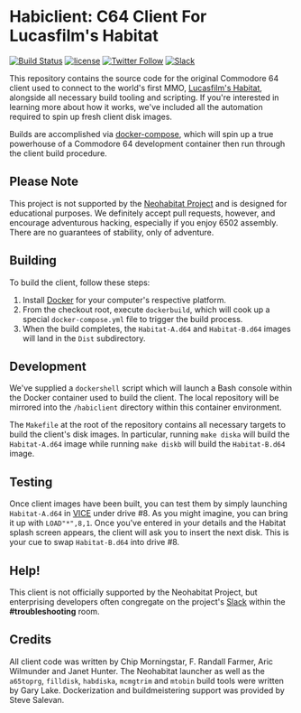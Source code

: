 Habiclient: C64 Client For Lucasfilm's Habitat
==============================================

[![Build Status](https://travis-ci.org/ssalevan/habiclient.svg?branch=master)](https://travis-ci.org/ssalevan/habiclient)
[![license](https://img.shields.io/github/license/mashape/apistatus.svg)](https://github.com/ssalevan/habiclient/blob/master/LICENSE)
[![Twitter Follow](https://img.shields.io/twitter/follow/NeoHabitatProj.svg?style=social&label=Follow)](https://twitter.com/NeoHabitatProj)
[![Slack](http://slack.neohabitat.org/badge.svg)](http://slack.neohabitat.org/)

This repository contains the source code for the original Commodore 64 client used to
connect to the world's first MMO,
[Lucasfilm's Habitat](https://en.wikipedia.org/wiki/Habitat_(video_game)), alongside all
necessary build tooling and scripting. If you're interested in learning more about how it
works, we've included all the automation required to spin up fresh client disk images.

Builds are accomplished via [docker-compose](https://docs.docker.com/compose/), which
will spin up a true powerhouse of a Commodore 64 development container then run through
the client build procedure.

Please Note
-----------

This project is not supported by the [Neohabitat Project](http://neohabitat.org) and is
designed for educational purposes. We definitely accept pull requests, however, and
encourage adventurous hacking, especially if you enjoy 6502 assembly. There are no
guarantees of stability, only of adventure.

Building
--------

To build the client, follow these steps:

1.  Install [Docker](https://www.docker.com/get-started) for your computer's respective
    platform.
2.  From the checkout root, execute `dockerbuild`, which will cook up a special
    `docker-compose.yml` file to trigger the build process.
3.  When the build completes, the `Habitat-A.d64` and `Habitat-B.d64` images will land
    in the `Dist` subdirectory.

Development
-----------

We've supplied a `dockershell` script which will launch a Bash console within the Docker
container used to build the client. The local repository will be mirrored into the 
`/habiclient` directory within this container environment.

The `Makefile` at the root of the repository contains all necessary targets to build
the client's disk images. In particular, running `make diska` will build the
`Habitat-A.d64` image while running `make diskb` will build the `Habitat-B.d64` image.

Testing
-------

Once client images have been built, you can test them by simply launching `Habitat-A.d64`
in [VICE](https://vice-emu.sourceforge.io) under drive #8. As you might imagine, you can
bring it up with `LOAD"*",8,1`. Once you've entered in your details and the Habitat
splash screen appears, the client will ask you to insert the next disk. This is your cue
to swap `Habitat-B.d64` into drive #8.

Help!
-----

This client is not officially supported by the Neohabitat Project, but enterprising
developers often congregate on the project's [Slack](http://slack.neohabitat.org) within
the **#troubleshooting** room.

Credits
-------

All client code was written by Chip Morningstar, F. Randall Farmer, Aric Wilmunder and
Janet Hunter. The Neohabitat launcher as well as the `a65toprg`, `filldisk`, `habdiska`,
`mcmgtrim` and `mtobin` build tools were written by Gary Lake. Dockerization and
buildmeistering support was provided by Steve Salevan.
